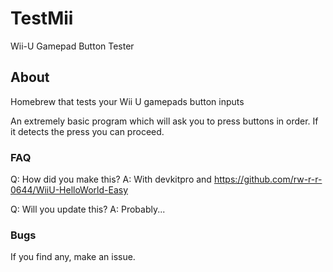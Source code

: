 # TestMii #
Wii-U Gamepad Button Tester
## About ##
Homebrew that tests your Wii U gamepads button inputs

An extremely basic program which will ask you to press buttons in order. If it detects the press you can proceed.

### FAQ ###
Q: How did you make this?
A: With devkitpro and https://github.com/rw-r-r-0644/WiiU-HelloWorld-Easy

Q: Will you update this?
A: Probably...

### Bugs ###
If you find any, make an issue.
